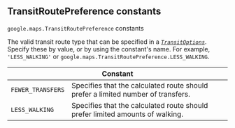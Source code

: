 <h2 id="TransitRoutePreference"> TransitRoutePreference constants </h2><p>
<code><span itemprop="path">google.maps</span>.<span itemprop="name">TransitRoutePreference</span></code>
constants
</p><p>The valid transit route type that can be specified in a <i><code><a href="https://github.com/amenadiel/google-maps-documentation/blob/master/docs/TransitOptions.md">TransitOptions</a></code></i>. Specify these by value, or by using the constant's name. For example, <code>'LESS_WALKING'</code> or <code>google.maps.TransitRoutePreference.LESS_WALKING</code>.</p><div class="devsite-table-wrapper"><table class="constants responsive" summary="TransitRoutePreference constants">
<thead>
<tr><th colspan="2">Constant</th>
</tr></thead>
<tbody>
<tr>
<td><code><span>FEWER_TRANSFERS</span></code></td>
<td>Specifies that the calculated route should prefer a limited number of transfers.</td>
</tr>
<tr>
<td><code><span>LESS_WALKING</span></code></td>
<td>Specifies that the calculated route should prefer limited amounts of walking.</td>
</tr>
</tbody>
</table></div>